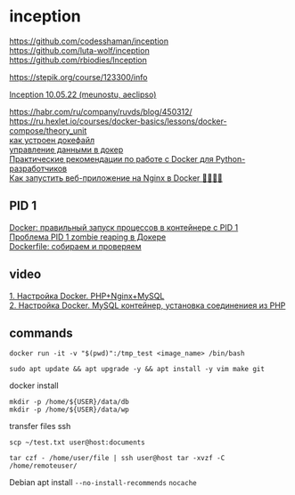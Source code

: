 # inception

https://github.com/codesshaman/inception  
https://github.com/luta-wolf/inception  
https://github.com/rbiodies/Inception  
  
https://stepik.org/course/123300/info
  
[Inception 10.05.22 (meunostu, aeclipso)](https://www.youtube.com/watch?v=Veuv7MjaIKQ)
  
https://habr.com/ru/company/ruvds/blog/450312/  
https://ru.hexlet.io/courses/docker-basics/lessons/docker-compose/theory_unit  
[как устроен докефайл](https://doka.guide/tools/dockerfile/)  
[управление данными в докер](https://doka.guide/tools/docker-data-management/)  
[Практические рекомендации по работе с Docker для Python-разработчиков](https://habr.com/ru/company/wunderfund/blog/586778/)  
[Как запустить веб-приложение на Nginx в Docker 🐳👨🏽‍💻](https://proglib.io/p/kak-zapustit-nginx-v-docker-2020-05-12)
## PID 1
[Docker: правильный запуск процессов в контейнере с PID 1](https://it-lux.ru/docker-entrypoint-pid-1/)  
[Проблема PID 1 zombie reaping в Докере](https://habr.com/ru/company/hexlet/blog/248519/)  
[Dockerfile: cобираем и проверяем](http://linuxsql.ru/content/sobiraem-i-proveryaem-dockerfile-image)
## video
[1. Настройка Docker. PHP+Nginx+MySQL](https://www.youtube.com/watch?v=9e_FH3bDHBc)  
[2. Настройка Docker. MySQL контейнер, установка соединениея из PHP](https://www.youtube.com/watch?v=IfakKN4Ub-8)
## commands
`docker run -it -v "$(pwd)":/tmp_test <image_name> /bin/bash`
```
sudo apt update && apt upgrade -y && apt install -y vim make git
```
docker install
```
mkdir -p /home/${USER}/data/db
mkdir -p /home/${USER}/data/wp
```
transfer files ssh  
```
scp ~/test.txt user@host:documents
```
```
tar czf - /home/user/file | ssh user@host tar -xvzf -C /home/remoteuser/
```
Debian apt install  `--no-install-recommends` `nocache`
